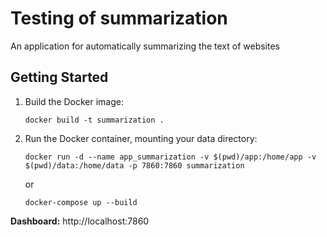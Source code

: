 # Testing of summarization

An application for automatically summarizing the text of websites

## Getting Started

1. Build the Docker image:
   ```
   docker build -t summarization .
   ```

2. Run the Docker container, mounting your data directory:
   ```
   docker run -d --name app_summarization -v $(pwd)/app:/home/app -v $(pwd)/data:/home/data -p 7860:7860 summarization
   ```
   or<br>
   ```
   docker-compose up --build
   ```
**Dashboard:** http://localhost:7860

